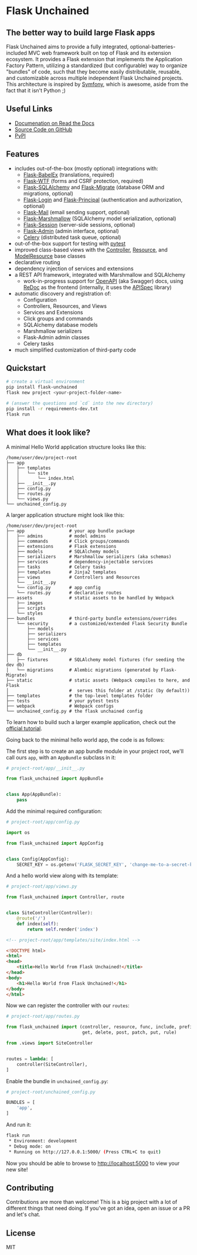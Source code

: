 # Flask Unchained

## The better way to build large Flask apps

Flask Unchained aims to provide a fully integrated, optional-batteries-included MVC web framework built on top of Flask and its extension ecosystem. It provides a Flask extension that implements the Application Factory Pattern, utilizing a standardized (but configurable) way to organize "bundles" of code, such that they become easily distributable, reusable, and customizable across multiple independent Flask Unchained projects. This architecture is inspired by [Symfony](https://symfony.com/), which is awesome, aside from the fact that it isn't Python ;)

## Useful Links

* [Documenation on Read the Docs](https://flask-unchained.readthedocs.io/en/latest/)
* [Source Code on GitHub](https://github.com/briancappello/flask-unchained)
* [PyPI](https://pypi.org/project/Flask-Unchained/)

## Features

* includes out-of-the-box (mostly optional) integrations with:
   - [Flask-BabelEx](https://pythonhosted.org/Flask-BabelEx/) (translations, required)
   - [Flask-WTF](https://flask-wtf.readthedocs.io/en/stable/) (forms and CSRF protection, required)
   - [Flask-SQLAlchemy](http://flask-sqlalchemy.pocoo.org/latest/) and [Flask-Migrate](https://flask-migrate.readthedocs.io/en/latest/) (database ORM and migrations, optional)
   - [Flask-Login](http://flask-login.readthedocs.io/) and [Flask-Principal](https://pythonhosted.org/Flask-Principal/) (authentication and authorization, optional)
   - [Flask-Mail](https://pythonhosted.org/flask-mail/) (email sending support, optional)
   - [Flask-Marshmallow](https://flask-marshmallow.readthedocs.io/en/latest/) (SQLAlchemy model serialization, optional)
   - [Flask-Session](https://pythonhosted.org/Flask-Session/) (server-side sessions, optional)
   - [Flask-Admin](https://flask-admin.readthedocs.io/en/latest/) (admin interface, optional)
   - [Celery](http://docs.celeryproject.org/en/latest/index.html) (distributed task queue, optional)
* out-of-the-box support for testing with [pytest](https://docs.pytest.org/en/latest/)
* improved class-based views with the [Controller](https://flask-unchained.readthedocs.io/en/latest/api/bundles/controller.html#controller), [Resource](https://flask-unchained.readthedocs.io/en/latest/api/bundles/controller.html#resource), and [ModelResource](https://flask-unchained.readthedocs.io/en/latest/api/bundles/api.html#modelresource) base classes
* declarative routing
* dependency injection of services and extensions
* a REST API framework, integrated with Marshmallow and SQLAlchemy
   - work-in-progress support for [OpenAPI](https://swagger.io/specification/) (aka Swagger) docs, using [ReDoc](https://github.com/Rebilly/ReDoc) as the frontend (internally, it uses the [APISpec](http://apispec.readthedocs.io/en/stable/) library)
* automatic discovery and registration of:
   - Configuration
   - Controllers, Resources, and Views
   - Services and Extensions
   - Click groups and commands
   - SQLAlchemy database models
   - Marshmallow serializers
   - Flask-Admin admin classes
   - Celery tasks
* much simplified customization of third-party code

## Quickstart

```bash
# create a virtual environment
pip install flask-unchained
flask new project <your-project-folder-name>

# (answer the questions and `cd` into the new directory)
pip install -r requirements-dev.txt
flask run
```

## What does it look like?

A minimal Hello World application structure looks like this:

```
/home/user/dev/project-root
├── app
│   ├── templates
│   │   └── site
│   │       └── index.html
│   ├── __init__.py
│   ├── config.py
│   ├── routes.py
│   └── views.py
└── unchained_config.py
```

A larger application structure might look like this:

```
/home/user/dev/project-root
├── app                 # your app bundle package
│   ├── admins          # model admins
│   ├── commands        # Click groups/commands
│   ├── extensions      # Flask extensions
│   ├── models          # SQLAlchemy models
│   ├── serializers     # Marshmallow serializers (aka schemas)
│   ├── services        # dependency-injectable services
│   ├── tasks           # Celery tasks
│   ├── templates       # Jinja2 templates
│   ├── views           # Controllers and Resources
│   └── __init__.py
│   └── config.py       # app config
│   └── routes.py       # declarative routes
├── assets              # static assets to be handled by Webpack
│   ├── images
│   ├── scripts
│   └── styles
├── bundles             # third-party bundle extensions/overrides
│   └── security        # a customized/extended Flask Security Bundle
│       ├── models
│       ├── serializers
│       ├── services
│       ├── templates
│       └── __init__.py
├── db
│   ├── fixtures        # SQLAlchemy model fixtures (for seeding the dev db)
│   └── migrations      # Alembic migrations (generated by Flask-Migrate)
├── static              # static assets (Webpack compiles to here, and Flask
│                       #  serves this folder at /static (by default))
├── templates           # the top-level templates folder
├── tests               # your pytest tests
├── webpack             # Webpack configs
└── unchained_config.py # the flask unchained config
```

To learn how to build such a larger example application, check out the [official tutorial](https://flask-unchained.readthedocs.io/en/latest/tutorial/index.html).

Going back to the minimal hello world app, the code is as follows:

The first step is to create an app bundle module in your project root, we'll call ours `app`, with an `AppBundle` subclass in it:

```python
# project-root/app/__init__.py

from flask_unchained import AppBundle


class App(AppBundle):
    pass
```

Add the minimal required configuration:

```python
# project-root/app/config.py

import os

from flask_unchained import AppConfig


class Config(AppConfig):
    SECRET_KEY = os.getenv('FLASK_SECRET_KEY', 'change-me-to-a-secret-key')
```

And a hello world view along with its template:

```python
# project-root/app/views.py

from flask_unchained import Controller, route


class SiteController(Controller):
    @route('/')
    def index(self):
        return self.render('index')
```

```html
<!-- project-root/app/templates/site/index.html -->

<!DOCTYPE html>
<html>
<head>
    <title>Hello World from Flask Unchained!</title>
</head>
<body>
    <h1>Hello World from Flask Unchained!</h1>
</body>
</html>
```

Now we can register the controller with our `routes`:

```python
# project-root/app/routes.py

from flask_unchained import (controller, resource, func, include, prefix,
                             get, delete, post, patch, put, rule)

from .views import SiteController


routes = lambda: [
    controller(SiteController),
]
```

Enable the bundle in `unchained_config.py`:

```python
# project-root/unchained_config.py

BUNDLES = [
    'app',
]
```

And run it:

```bash
flask run
 * Environment: development
 * Debug mode: on
 * Running on http://127.0.0.1:5000/ (Press CTRL+C to quit)
```

Now you should be able to browse to [http://localhost:5000](http://localhost:5000) to view your new site!

## Contributing

Contributions are more than welcome! This is a big project with a lot of different things that need doing. If you've got an idea, open an issue or a PR and let's chat.

## License

MIT
